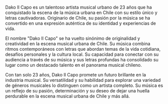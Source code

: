 Dako Il Capo es un talentoso artista musical urbano de 23 años que ha conquistado la escena de la música urbana en Chile con su estilo único y letras cautivadoras. Originario de Chile, su pasión por la música se ha convertido en una expresión auténtica de su identidad y experiencias de vida.

El nombre "Dako Il Capo" se ha vuelto sinónimo de originalidad y creatividad en la escena musical urbana de Chile. Su música combina ritmos contemporáneos con letras que abordan temas de la vida cotidiana, desafíos personales y la cultura local. Su capacidad para conectar con su audiencia a través de su música y sus letras profundas ha consolidado su lugar como un destacado talento en el panorama musical chileno.

Con tan solo 23 años, Dako Il Capo promete un futuro brillante en la industria musical. Su versatilidad y su habilidad para explorar una variedad de géneros musicales lo distinguen como un artista completo. Su música es un reflejo de su pasión, determinación y su deseo de dejar una huella perdurable en la escena musical urbana de Chile y más allá.
